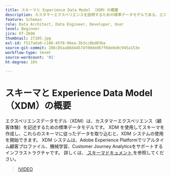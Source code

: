 ```yaml
---
title: スキーマと Experience Data Model （XDM）の概要
description: カスタマーエクスペリエンスを説明するための標準データモデルである、エクスペリエンスデータモデル（XDM）について説明します。
feature: Schemas
role: Data Architect, Data Engineer, Developer, User
level: Beginner
jira: KT-2696
thumbnail: 27105.jpg
exl-id: f517ada0-c106-45f0-96ea-3b3cc8bd03ba
source-git-commit: 286c85aa88d44574f00ded67f0de8e0c945a153e
workflow-type: tm+mt
source-wordcount: '91'
ht-degree: 16%

---
```


# スキーマと Experience Data Model （XDM）の概要

エクスペリエンスデータモデル（XDM）は、カスタマーエクスペリエンス（顧客体験）を記述するための標準データモデルです。 XDM を使用してスキーマを作成し、これらのスキーマに従ったデータを取り込むと、XDM システムの使用を開始できます。 XDM システムは、Adobe Experience Platformでリアルタイム顧客プロファイル、機械学習、Customer Journey Analyticsをサポートするインフラストラクチャです。 詳しくは、[ スキーマドキュメント ](https://experienceleague.adobe.com/docs/experience-platform/xdm/home.html?lang=ja) を参照してください。

>[!VIDEO](https://video.tv.adobe.com/v/38507?learn=on&enablevpops&captions=jpn)
